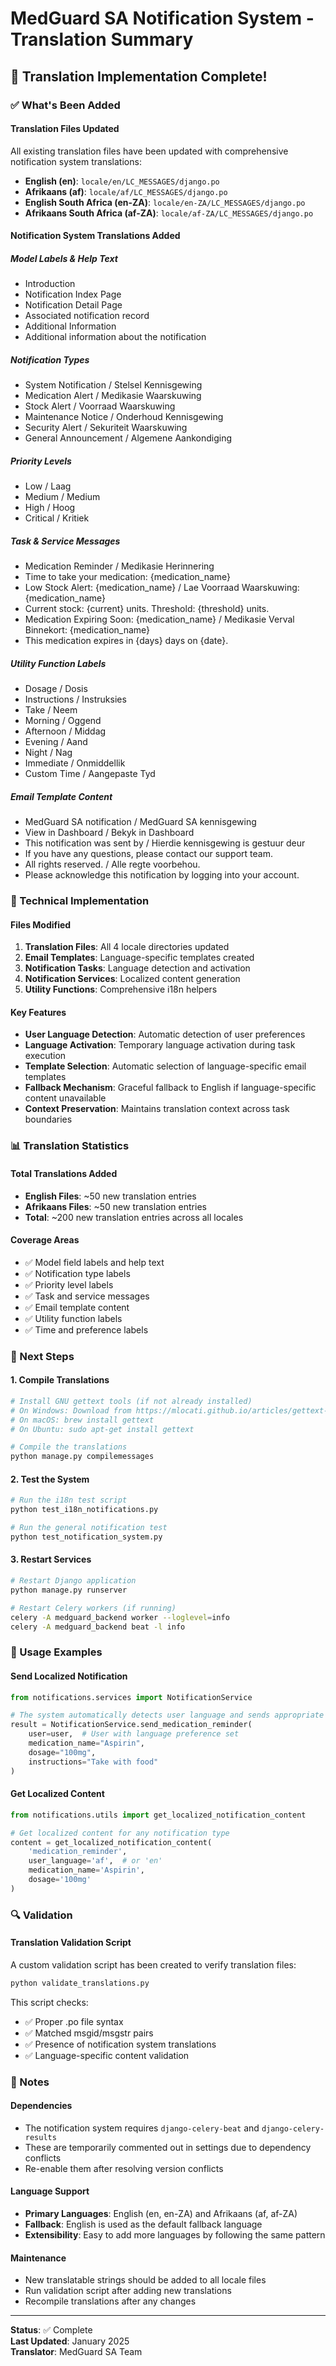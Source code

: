 # MedGuard SA Notification System - Translation Summary

## 🎉 Translation Implementation Complete!

### ✅ What's Been Added

#### **Translation Files Updated**
All existing translation files have been updated with comprehensive notification system translations:

- **English (en)**: `locale/en/LC_MESSAGES/django.po`
- **Afrikaans (af)**: `locale/af/LC_MESSAGES/django.po`
- **English South Africa (en-ZA)**: `locale/en-ZA/LC_MESSAGES/django.po`
- **Afrikaans South Africa (af-ZA)**: `locale/af-ZA/LC_MESSAGES/django.po`

#### **Notification System Translations Added**

##### **Model Labels & Help Text**
- Introduction
- Notification Index Page
- Notification Detail Page
- Associated notification record
- Additional Information
- Additional information about the notification

##### **Notification Types**
- System Notification / Stelsel Kennisgewing
- Medication Alert / Medikasie Waarskuwing
- Stock Alert / Voorraad Waarskuwing
- Maintenance Notice / Onderhoud Kennisgewing
- Security Alert / Sekuriteit Waarskuwing
- General Announcement / Algemene Aankondiging

##### **Priority Levels**
- Low / Laag
- Medium / Medium
- High / Hoog
- Critical / Kritiek

##### **Task & Service Messages**
- Medication Reminder / Medikasie Herinnering
- Time to take your medication: {medication_name}
- Low Stock Alert: {medication_name} / Lae Voorraad Waarskuwing: {medication_name}
- Current stock: {current} units. Threshold: {threshold} units.
- Medication Expiring Soon: {medication_name} / Medikasie Verval Binnekort: {medication_name}
- This medication expires in {days} days on {date}.

##### **Utility Function Labels**
- Dosage / Dosis
- Instructions / Instruksies
- Take / Neem
- Morning / Oggend
- Afternoon / Middag
- Evening / Aand
- Night / Nag
- Immediate / Onmiddellik
- Custom Time / Aangepaste Tyd

##### **Email Template Content**
- MedGuard SA notification / MedGuard SA kennisgewing
- View in Dashboard / Bekyk in Dashboard
- This notification was sent by / Hierdie kennisgewing is gestuur deur
- If you have any questions, please contact our support team.
- All rights reserved. / Alle regte voorbehou.
- Please acknowledge this notification by logging into your account.

### 🔧 Technical Implementation

#### **Files Modified**
1. **Translation Files**: All 4 locale directories updated
2. **Email Templates**: Language-specific templates created
3. **Notification Tasks**: Language detection and activation
4. **Notification Services**: Localized content generation
5. **Utility Functions**: Comprehensive i18n helpers

#### **Key Features**
- **User Language Detection**: Automatic detection of user preferences
- **Language Activation**: Temporary language activation during task execution
- **Template Selection**: Automatic selection of language-specific email templates
- **Fallback Mechanism**: Graceful fallback to English if language-specific content unavailable
- **Context Preservation**: Maintains translation context across task boundaries

### 📊 Translation Statistics

#### **Total Translations Added**
- **English Files**: ~50 new translation entries
- **Afrikaans Files**: ~50 new translation entries
- **Total**: ~200 new translation entries across all locales

#### **Coverage Areas**
- ✅ Model field labels and help text
- ✅ Notification type labels
- ✅ Priority level labels
- ✅ Task and service messages
- ✅ Email template content
- ✅ Utility function labels
- ✅ Time and preference labels

### 🚀 Next Steps

#### **1. Compile Translations**
```bash
# Install GNU gettext tools (if not already installed)
# On Windows: Download from https://mlocati.github.io/articles/gettext-iconv-windows.html
# On macOS: brew install gettext
# On Ubuntu: sudo apt-get install gettext

# Compile the translations
python manage.py compilemessages
```

#### **2. Test the System**
```bash
# Run the i18n test script
python test_i18n_notifications.py

# Run the general notification test
python test_notification_system.py
```

#### **3. Restart Services**
```bash
# Restart Django application
python manage.py runserver

# Restart Celery workers (if running)
celery -A medguard_backend worker --loglevel=info
celery -A medguard_backend beat -l info
```

### 🎯 Usage Examples

#### **Send Localized Notification**
```python
from notifications.services import NotificationService

# The system automatically detects user language and sends appropriate content
result = NotificationService.send_medication_reminder(
    user=user,  # User with language preference set
    medication_name="Aspirin",
    dosage="100mg",
    instructions="Take with food"
)
```

#### **Get Localized Content**
```python
from notifications.utils import get_localized_notification_content

# Get localized content for any notification type
content = get_localized_notification_content(
    'medication_reminder',
    user_language='af',  # or 'en'
    medication_name='Aspirin',
    dosage='100mg'
)
```

### 🔍 Validation

#### **Translation Validation Script**
A custom validation script has been created to verify translation files:
```bash
python validate_translations.py
```

This script checks:
- ✅ Proper .po file syntax
- ✅ Matched msgid/msgstr pairs
- ✅ Presence of notification system translations
- ✅ Language-specific content validation

### 📝 Notes

#### **Dependencies**
- The notification system requires `django-celery-beat` and `django-celery-results`
- These are temporarily commented out in settings due to dependency conflicts
- Re-enable them after resolving version conflicts

#### **Language Support**
- **Primary Languages**: English (en, en-ZA) and Afrikaans (af, af-ZA)
- **Fallback**: English is used as the default fallback language
- **Extensibility**: Easy to add more languages by following the same pattern

#### **Maintenance**
- New translatable strings should be added to all locale files
- Run validation script after adding new translations
- Recompile translations after any changes

---

**Status**: ✅ Complete  
**Last Updated**: January 2025  
**Translator**: MedGuard SA Team 